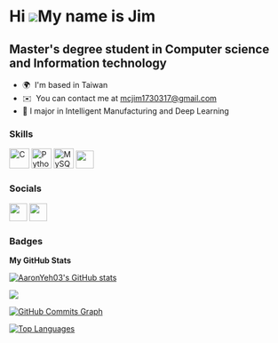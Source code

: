 Hi ![](https://user-images.githubusercontent.com/18350557/176309783-0785949b-9127-417c-8b55-ab5a4333674e.gif)My name is Jim
=====================================================================================================================================

Master's degree student in Computer science and Information technology
----------------------------------------------------------------------

* 🌍  I'm based in Taiwan
* ✉️  You can contact me at [mcjim1730317@gmail.com](mailto:mcjim1730317@gmail.com)
* 🧠  I major in Intelligent Manufacturing and Deep Learning

### Skills


<p align="left">
<a href="https://docs.microsoft.com/en-us/cpp/?view=msvc-170" target="_blank" rel="noreferrer"><img src="https://raw.githubusercontent.com/danielcranney/readme-generator/main/public/icons/skills/c-colored.svg" width="36" height="36" alt="C" /></a>
<a href="https://www.python.org/" target="_blank" rel="noreferrer"><img src="https://raw.githubusercontent.com/danielcranney/readme-generator/main/public/icons/skills/python-colored.svg" width="36" height="36" alt="Python" /></a>
<a href="https://www.mysql.com/" target="_blank" rel="noreferrer"><img src="https://raw.githubusercontent.com/danielcranney/readme-generator/main/public/icons/skills/mysql-colored.svg" width="36" height="36" alt="MySQL" /></a>
<a href="https://www.docker.com/" target="_blank" rel="noreferrer"><img src="[![image](https://github.com/mcJIM173/Jim173/assets/81473745/09a4142c-9a04-473b-974a-1030a39cb0b5)](https://www.pngwing.com/en/free-png-drhad)
" width="32" height="32" /></a>
</p>


### Socials

<p align="left">
<a href="https://www.github.com/mcJIM173" target="_blank" rel="noreferrer"><img src="https://raw.githubusercontent.com/danielcranney/readme-generator/main/public/icons/socials/github.svg" width="32" height="32" /></a>
<a href="https://www.linkedin.com/in/chun-wei-yeh/" target="_blank" rel="noreferrer"><img src="https://static-00.iconduck.com/assets.00/linkedin-icon-2048x2048-ya5g47j2.png" width="32" height="32" /></a>
</p>

### Badges

<b>My GitHub Stats</b>

<a href="http://www.github.com/mcJIM173"><img src="https://github-readme-stats.vercel.app/api?username=mcJIM173&show_icons=true&hide=&count_private=true&title_color=0891b2&text_color=ffffff&icon_color=0891b2&bg_color=1c1917&hide_border=true&show_icons=true" alt="AaronYeh03's GitHub stats" /></a>

<a href="http://www.github.com/mcJIM173"><img src="https://github-readme-streak-stats.herokuapp.com/?user=mcJIM173&stroke=ffffff&background=1c1917&ring=0891b2&fire=0891b2&currStreakNum=ffffff&currStreakLabel=0891b2&sideNums=ffffff&sideLabels=ffffff&dates=ffffff&hide_border=true" /></a>

<a href="http://www.github.com/mcJIM173"><img src="https://github-readme-activity-graph.cyclic.app/graph?username=mcJIM173&bg_color=1c1917&color=ffffff&line=0891b2&point=ffffff&area_color=1c1917&area=true&hide_border=true&custom_title=GitHub%20Commits%20Graph" alt="GitHub Commits Graph" /></a>

<a href="https://github.com/mcJIM173" align="left"><img src="https://github-readme-stats.vercel.app/api/top-langs/?username=mcJIM173&langs_count=10&title_color=0891b2&text_color=ffffff&icon_color=0891b2&bg_color=1c1917&hide_border=true&locale=en&custom_title=Top%20%Languages" alt="Top Languages" /></a>
